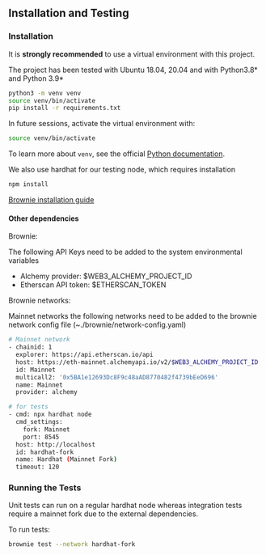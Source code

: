 ## Installation and Testing

### Installation

It is **strongly recommended** to use a virtual environment with this project.

The project has been tested with Ubuntu 18.04, 20.04 and with Python3.8* and Python 3.9*

```bash
python3 -m venv venv
source venv/bin/activate
pip install -r requirements.txt
```

In future sessions, activate the virtual environment with:

```bash
source venv/bin/activate
```

To learn more about `venv`, see the official [Python documentation](https://docs.python.org/3/library/venv.html).

We also use hardhat for our testing node, which requires installation

```bash
npm install
```

[Brownie installation guide](https://eth-brownie.readthedocs.io/en/stable/install.html)

#### Other dependencies

Brownie:

The following API Keys need to be added to the system environmental variables
 - Alchemy provider: $WEB3_ALCHEMY_PROJECT_ID
 - Etherscan API token: $ETHERSCAN_TOKEN

Brownie networks:

Mainnet networks
the following networks need to be added to the brownie network config file (~./brownie/network-config.yaml)

```bash
# Mainnet network
- chainid: 1
  explorer: https://api.etherscan.io/api
  host: https://eth-mainnet.alchemyapi.io/v2/$WEB3_ALCHEMY_PROJECT_ID
  id: Mainnet
  multicall2: '0x5BA1e12693Dc8F9c48aAD8770482f4739bEeD696'
  name: Mainnet
  provider: alchemy

# for tests
- cmd: npx hardhat node
  cmd_settings:
    fork: Mainnet
    port: 8545
  host: http://localhost
  id: hardhat-fork
  name: Hardhat (Mainnet Fork)
  timeout: 120
```

### Running the Tests
Unit tests can run on a regular hardhat node whereas integration tests require a mainnet fork due to the external dependencies.

To run tests:
```bash
brownie test --network hardhat-fork
```
